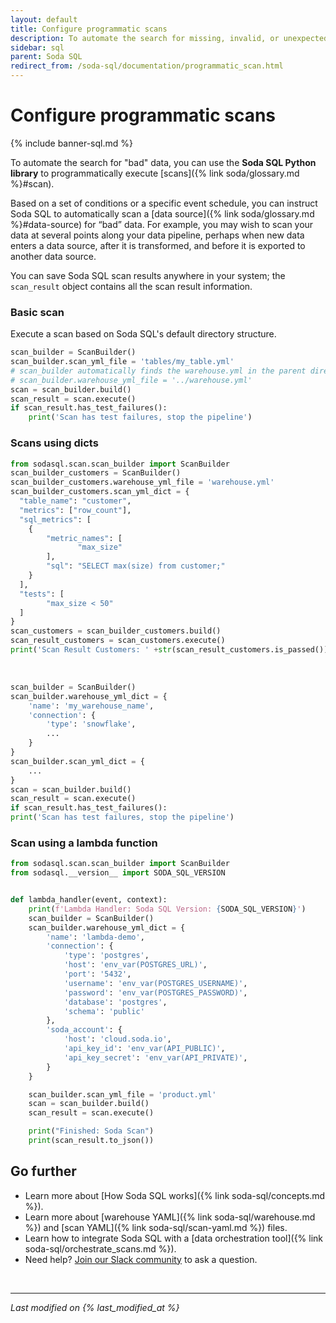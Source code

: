 ```yaml
---
layout: default
title: Configure programmatic scans
description: To automate the search for missing, invalid, or unexpected data, you can use the Soda SQL Python library to programmatically execute scans.
sidebar: sql
parent: Soda SQL
redirect_from: /soda-sql/documentation/programmatic_scan.html
---
```


# Configure programmatic scans

{% include banner-sql.md %}

To automate the search for "bad" data, you can use the **Soda SQL Python library** to programmatically execute [scans]({% link soda/glossary.md %}#scan).

Based on a set of conditions or a specific event schedule, you can instruct Soda SQL to automatically scan a [data source]({% link soda/glossary.md %}#data-source) for “bad” data. For example, you may wish to scan your data at several points along your data pipeline, perhaps when new data enters a data source, after it is transformed, and before it is exported to another data source.

You can save Soda SQL scan results anywhere in your system; the `scan_result` object contains all the scan result information.

### Basic scan

Execute a scan based on Soda SQL's default directory structure.

```python
scan_builder = ScanBuilder()
scan_builder.scan_yml_file = 'tables/my_table.yml'
# scan_builder automatically finds the warehouse.yml in the parent directory of the scan YAML file
# scan_builder.warehouse_yml_file = '../warehouse.yml'
scan = scan_builder.build()
scan_result = scan.execute()
if scan_result.has_test_failures():
    print('Scan has test failures, stop the pipeline')
```

### Scans using dicts

```python
from sodasql.scan.scan_builder import ScanBuilder
scan_builder_customers = ScanBuilder()
scan_builder_customers.warehouse_yml_file = 'warehouse.yml'
scan_builder_customers.scan_yml_dict = {
  "table_name": "customer",
  "metrics": ["row_count"],
  "sql_metrics": [
    {
        "metric_names": [
               "max_size"
        ],
        "sql": "SELECT max(size) from customer;"
    }
  ],
  "tests": [
        "max_size < 50"
  ]
}
scan_customers = scan_builder_customers.build()
scan_result_customers = scan_customers.execute()
print('Scan Result Customers: ' +str(scan_result_customers.is_passed()))
```
<br />

```python
scan_builder = ScanBuilder()
scan_builder.warehouse_yml_dict = {
    'name': 'my_warehouse_name',
    'connection': {
        'type': 'snowflake',
        ...
    }
}
scan_builder.scan_yml_dict = {
    ...
}
scan = scan_builder.build()
scan_result = scan.execute()
if scan_result.has_test_failures():
print('Scan has test failures, stop the pipeline')
```


### Scan using a lambda function

```python
from sodasql.scan.scan_builder import ScanBuilder
from sodasql.__version__ import SODA_SQL_VERSION


def lambda_handler(event, context):
    print(f'Lambda Handler: Soda SQL Version: {SODA_SQL_VERSION}')
    scan_builder = ScanBuilder()
    scan_builder.warehouse_yml_dict = {
        'name': 'lambda-demo',
        'connection': {
            'type': 'postgres',
            'host': 'env_var(POSTGRES_URL)',
            'port': '5432',
            'username': 'env_var(POSTGRES_USERNAME)',
            'password': 'env_var(POSTGRES_PASSWORD)',
            'database': 'postgres',
            'schema': 'public'
        },
        'soda_account': {
            'host': 'cloud.soda.io',
            'api_key_id': 'env_var(API_PUBLIC)',
            'api_key_secret': 'env_var(API_PRIVATE)',
        }
    }

    scan_builder.scan_yml_file = 'product.yml'
    scan = scan_builder.build()
    scan_result = scan.execute()

    print("Finished: Soda Scan")
    print(scan_result.to_json())
```

## Go further

- Learn more about [How Soda SQL works]({% link soda-sql/concepts.md %}).
- Learn more about [warehouse YAML]({% link soda-sql/warehouse.md %}) and [scan YAML]({% link soda-sql/scan-yaml.md %}) files.
- Learn how to integrate Soda SQL with a [data orchestration tool]({% link soda-sql/orchestrate_scans.md %}).
- Need help? <a href="https://community.soda.io/slack" target="_blank">Join our Slack community</a> to ask a question.

<br />

---
*Last modified on {% last_modified_at %}*